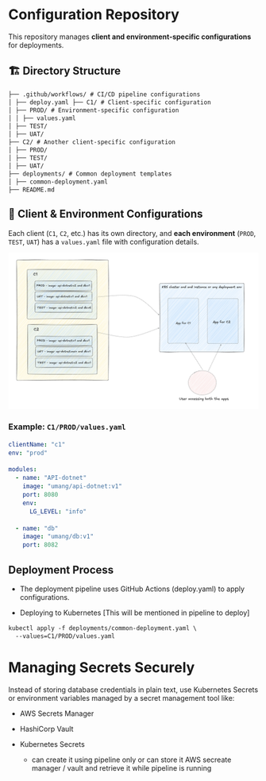 # Configuration Repository

This repository manages **client and environment-specific configurations** for deployments.

## 🏗️ **Directory Structure**
```
├── .github/workflows/ # CI/CD pipeline configurations 
│ ├── deploy.yaml ├── C1/ # Client-specific configuration 
│ ├── PROD/ # Environment-specific configuration 
│ │ ├── values.yaml 
│ ├── TEST/ 
│ ├── UAT/ 
├── C2/ # Another client-specific configuration 
│ ├── PROD/ 
│ ├── TEST/ 
│ ├── UAT/ 
├── deployments/ # Common deployment templates 
│ ├── common-deployment.yaml 
├── README.md
```

## 📌 **Client & Environment Configurations**
Each client (`C1`, `C2`, etc.) has its own directory, and **each environment** (`PROD`, `TEST`, `UAT`) has a `values.yaml` file with configuration details.

![alt text](image-1.png)

### **Example: `C1/PROD/values.yaml`**
```yaml
clientName: "c1"
env: "prod"

modules:
  - name: "API-dotnet"
    image: "umang/api-dotnet:v1"
    port: 8080
    env:
      LG_LEVEL: "info"

  - name: "db"
    image: "umang/db:v1"
    port: 8082
```
## Deployment Process

- The deployment pipeline uses GitHub Actions (deploy.yaml) to apply configurations.

- Deploying to Kubernetes [This will be mentioned in pipeline to deploy]
```
kubectl apply -f deployments/common-deployment.yaml \
  --values=C1/PROD/values.yaml
```

# Managing Secrets Securely

Instead of storing database credentials in plain text, use Kubernetes Secrets or environment variables managed by a secret management tool like:

- AWS Secrets Manager
- HashiCorp Vault
- Kubernetes Secrets

  - can create it using pipeline only or can store it AWS secreate manager / vault and retrieve it while pipeline is running
